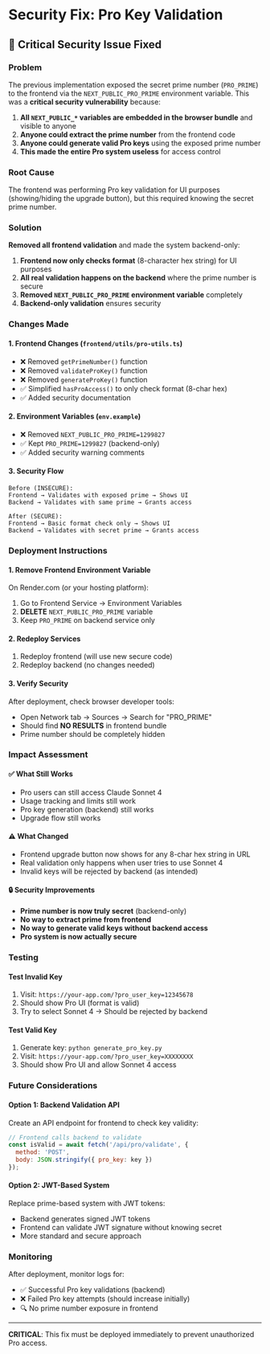 # Security Fix: Pro Key Validation

## 🚨 Critical Security Issue Fixed

### Problem
The previous implementation exposed the secret prime number (`PRO_PRIME`) to the frontend via the `NEXT_PUBLIC_PRO_PRIME` environment variable. This was a **critical security vulnerability** because:

1. **All `NEXT_PUBLIC_*` variables are embedded in the browser bundle** and visible to anyone
2. **Anyone could extract the prime number** from the frontend code
3. **Anyone could generate valid Pro keys** using the exposed prime number
4. **This made the entire Pro system useless** for access control

### Root Cause
The frontend was performing Pro key validation for UI purposes (showing/hiding the upgrade button), but this required knowing the secret prime number.

### Solution
**Removed all frontend validation** and made the system backend-only:

1. **Frontend now only checks format** (8-character hex string) for UI purposes
2. **All real validation happens on the backend** where the prime number is secure
3. **Removed `NEXT_PUBLIC_PRO_PRIME` environment variable** completely
4. **Backend-only validation** ensures security

### Changes Made

#### 1. Frontend Changes (`frontend/utils/pro-utils.ts`)
- ❌ Removed `getPrimeNumber()` function
- ❌ Removed `validateProKey()` function  
- ❌ Removed `generateProKey()` function
- ✅ Simplified `hasProAccess()` to only check format (8-char hex)
- ✅ Added security documentation

#### 2. Environment Variables (`env.example`)
- ❌ Removed `NEXT_PUBLIC_PRO_PRIME=1299827`
- ✅ Kept `PRO_PRIME=1299827` (backend-only)
- ✅ Added security warning comments

#### 3. Security Flow
```
Before (INSECURE):
Frontend → Validates with exposed prime → Shows UI
Backend → Validates with same prime → Grants access

After (SECURE):
Frontend → Basic format check only → Shows UI
Backend → Validates with secret prime → Grants access
```

### Deployment Instructions

#### 1. Remove Frontend Environment Variable
On Render.com (or your hosting platform):
1. Go to Frontend Service → Environment Variables
2. **DELETE** `NEXT_PUBLIC_PRO_PRIME` variable
3. Keep `PRO_PRIME` on backend service only

#### 2. Redeploy Services
1. Redeploy frontend (will use new secure code)
2. Redeploy backend (no changes needed)

#### 3. Verify Security
After deployment, check browser developer tools:
- Open Network tab → Sources → Search for "PRO_PRIME"
- Should find **NO RESULTS** in frontend bundle
- Prime number should be completely hidden

### Impact Assessment

#### ✅ What Still Works
- Pro users can still access Claude Sonnet 4
- Usage tracking and limits still work
- Pro key generation (backend) still works
- Upgrade flow still works

#### ⚠️ What Changed
- Frontend upgrade button now shows for any 8-char hex string in URL
- Real validation only happens when user tries to use Sonnet 4
- Invalid keys will be rejected by backend (as intended)

#### 🔒 Security Improvements
- **Prime number is now truly secret** (backend-only)
- **No way to extract prime from frontend**
- **No way to generate valid keys without backend access**
- **Pro system is now actually secure**

### Testing

#### Test Invalid Key
1. Visit: `https://your-app.com/?pro_user_key=12345678`
2. Should show Pro UI (format is valid)
3. Try to select Sonnet 4 → Should be rejected by backend

#### Test Valid Key
1. Generate key: `python generate_pro_key.py`
2. Visit: `https://your-app.com/?pro_user_key=XXXXXXXX`
3. Should show Pro UI and allow Sonnet 4 access

### Future Considerations

#### Option 1: Backend Validation API
Create an API endpoint for frontend to check key validity:
```javascript
// Frontend calls backend to validate
const isValid = await fetch('/api/pro/validate', {
  method: 'POST',
  body: JSON.stringify({ pro_key: key })
});
```

#### Option 2: JWT-Based System
Replace prime-based system with JWT tokens:
- Backend generates signed JWT tokens
- Frontend can validate JWT signature without knowing secret
- More standard and secure approach

### Monitoring

After deployment, monitor logs for:
- ✅ Successful Pro key validations (backend)
- ❌ Failed Pro key attempts (should increase initially)
- 🔍 No prime number exposure in frontend

---

**CRITICAL**: This fix must be deployed immediately to prevent unauthorized Pro access. 